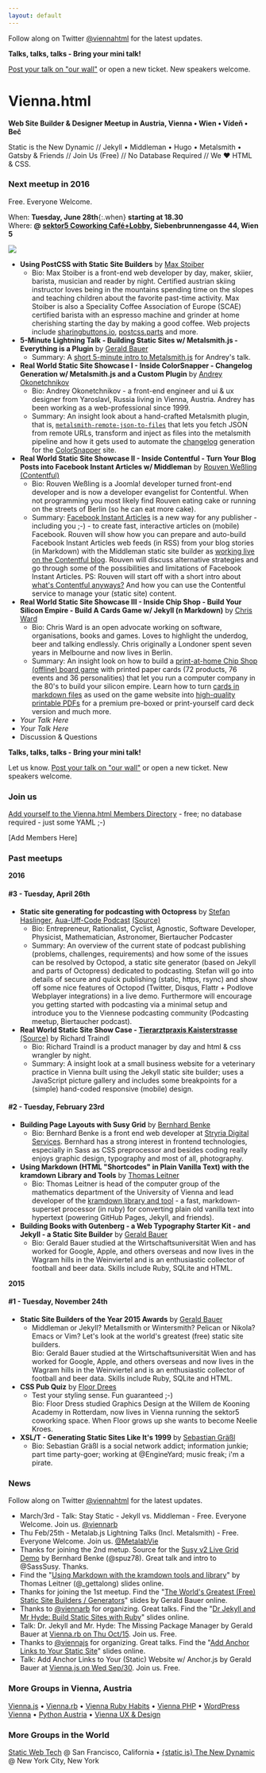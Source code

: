 ```yaml
---
layout: default
---
```


Follow along on Twitter [@viennahtml](https://twitter.com/viennahtml) for the latest updates.

**Talks, talks, talks - Bring your mini talk!**  

[Post your talk on "our wall"](https://github.com/viennahtml/members/issues/11) or open a new ticket. New speakers welcome.



# Vienna.html

**Web Site Builder & Designer Meetup in Austria, Vienna • Wien • Vídeň • Beč**

Static is the New Dynamic // Jekyll • Middleman • Hugo • Metalsmith • Gatsby & Friends // Join Us (Free) // No Database Required // We ♥ HTML & CSS.


### Next meetup in 2016

Free. Everyone Welcome.

When:    **Tuesday, June 28th**{:.when} **starting at 18.30**   
Where:   **@ [sektor5 Coworking Café+Lobby](http://www.sektor5.at), Siebenbrunnengasse 44, Wien 5**  


![](i/sektor5map.jpg)

- **Using PostCSS with Static Site Builders** by [Max Stoiber](http://mxstbr.com)
  - Bio: Max Stoiber is a front-end web developer by day, maker, skiier, barista, musician and reader by night. Certified austrian skiing instructor loves being in the mountains spending time on the slopes and teaching children about the favorite past-time activity. Max Stoiber is also a Speciality Coffee Association of Europe (SCAE) certified barista with an espresso machine and grinder at home cherishing starting the day by making a good coffee. Web projects include [sharingbuttons.io](http://sharingbuttons.io), [postcss.parts](http://postcss.parts) and more.
- **5-Minute Lightning Talk - Building Static Sites w/ Metalsmith.js - Everything is a Plugin** by [Gerald Bauer](https://github.com/geraldb)
  - Summary: A [short 5-minute intro to Metalsmith.js](https://github.com/geraldb/talks/blob/master/metalsmith.md) for Andrey's talk.
- **Real World Static Site Showcase I - Inside ColorSnapper - Changelog Generation w/ Metalsmith.js and a Custom Plugin** by [Andrey Okonetchnikov](http://okonet.ru)
  - Bio: Andrey Okonetchnikov - a front-end engineer and ui & ux designer from Yaroslavl, Russia living in Vienna, Austria. Andrey has been working as a web-professional since 1999. 
  - Summary: An insight look about a hand-crafted Metalsmith plugin, that is, [`metalsmith-remote-json-to-files`](https://github.com/okonet/metalsmith-remote-json-to-files ) that lets you fetch JSON from remote URLs, transform and inject as files into the metalsmith pipeline and how it gets used to automate the [changelog](http://colorsnapper.com/changelog) generation for the [ColorSnapper](http://colorsnapper.com) site.
- **Real World Static Site Showcase II - Inside Contentful - Turn Your Blog Posts into Facebook Instant Articles w/ Middleman** by [Rouven Weßling](https://twitter.com/rouvenwessling) [(Contentful)](https://contentful.com)
  - Bio: Rouven Weßling is a Joomla! developer turned front-end developer and is now a developer evangelist for Contentful. When not programming you most likely find Rouven eating cake or running on the streets of Berlin (so he can eat more cake).
  - Summary: [Facebook Instant Articles](https://instantarticles.fb.com) is a new way for any publisher - including you ;-) - to create fast, interactive articles on (mobile) Facebook.  Rouven will show how you can prepare and auto-build Facebook Instant Articles web feeds (in RSS) from your blog stories (in Markdown) with  the Middleman static site builder as [working live on the Contentful blog](https://www.contentful.com/blog/2016/05/13/facebook-instant-articles-and-contentful). Rouven will discuss alternative strategies and go through some of the possibilities and limitations of Facebook Instant Articles. PS: Rouven will start off with a short intro about [what's Contentful anyways?](https://contentful.com) And how you can use the Contentful service to manage your (static site) content.
- **Real World Static Site Showcase III - Inside Chip Shop - Build Your Silicon Empire - Build A Cards Game w/ Jekyll (n Markdown)** by [Chris Ward](http://www.chrischinchilla.com)
  - Bio: Chris Ward is an open advocate working on software, organisations, books and games. 
Loves to highlight the underdog, beer and talking endlessly. 
Chris originally a Londoner spent seven years in Melbourne and now lives in Berlin.
  - Summary: An insight look on how to build a [print-at-home Chip Shop (offline) board game](http://www.chrischinchilla.com/print-at-home-chip-shop-released) with printed paper cards (72 products, 76 events and 36 personalities) that let you run a computer company in the 80's to build your silicon empire. Learn how to turn [cards in markdown files](https://github.com/GregariousMammal/Chip-Shop) as used on the game website into [high-quality printable PDFs](https://www.sitepoint.com/creating-pdfs-from-markdown-with-pandoc-and-latex) for a premium pre-boxed or print-yourself card deck version and much more.
- _Your Talk Here_
- _Your Talk Here_
- Discussion & Questions

**Talks, talks, talks - Bring your mini talk!**  

Let us know. [Post your talk on "our wall"](https://github.com/viennahtml/members/issues/11) or open a new ticket. New speakers welcome.


### Join us

[Add yourself to the Vienna.html Members Directory](https://github.com/viennahtml/members) - free; no database required - just some YAML ;-)

[Add Members Here]


<!--
## Upcoming meetups
  -->

### Past meetups

**2016**

#### \#3 - Tuesday, April 26th

- **Static site generating for podcasting with Octopress** by [Stefan Haslinger](https://twitter.com/informatom), [Aua-Uff-Code Podcast](https://aua-uff-co.de) [(Source)](https://github.com/aua-uff-code/aua-uff-co.de)
   - Bio: Entrepreneur, Rationalist, Cyclist, Agnostic, Software Developer, Physicist, Mathematician, Astronomer, Biertaucher Podcaster
   - Summary: An overview of the current state of podcast publishing (problems, challenges, requirements) and how some of the issues can be resolved by Octopod, a static site generator (based on Jekyll and parts of Octopress) dedicated to podcasting. Stefan will go into details of secure and quick publishing (static, https, rsync) and show off some nice features of Octopod (Twitter, Disqus, Flattr + Podlove Webplayer integrations) in a live demo. Furthermore  will encourage you getting started with podcasting via a minimal setup and introduce you to the Viennese podcasting community (Podcasting meetup, Biertaucher podcast).
- **Real World Static Site Show Case - [Tierarztpraxis Kaisterstrasse](http://tierarztpraxis-kaiserstrasse.at)** [(Source)](https://github.com/richardtraindl/tierarztpraxis-kaiserstrasse.at) by Richard Traindl
  - Bio: Richard Traindl is a product manager by day and html & css wrangler by night. 
  - Summary: A insight look at a small business website for a veterinary practice in Vienna built using the Jekyll static site builder; uses a JavaScript picture gallery and includes some breakpoints for a (simple) hand-coded responsive (mobile) design.  


#### \#2 - Tuesday, February 23rd

- **Building Page Layouts with Susy Grid** by [Bernhard Benke](http://ultrasmall.at)
    - Bio: Bernhard Benke is a front end web developer at [Stryria Digital Services](http://styriadigitalservices.com/). Bernhard has a strong interest in frontend technologies, especially in Sass as CSS preprocessor and besides coding really enjoys graphic design, typography and most of all, photography.
- **Using Markdown (HTML "Shortcodes" in Plain Vanilla Text) with the kramdown Library and Tools** by [Thomas Leitner](https://github.com/gettalong)
    - Bio: Thomas Leitner is head of the computer group of the mathematics department of the University of Vienna and lead developer of the [kramdown library and tool](http://kramdown.gettalong.org) - a fast, markdown-superset processor (in ruby) for converting plain old vanilla text into hypertext (powering GitHub Pages, Jekyll, and friends). 
- **Building Books with Gutenberg - a Web Typography Starter Kit - and Jekyll - a Static Site Builder** by [Gerald Bauer](https://github.com/geraldb)
    - Bio: Gerald Bauer studied at the Wirtschaftsuniversität Wien and has worked for Google, Apple, and others overseas and now lives in the Wagram hills in the Weinviertel and is an enthusiastic collector of football and beer data. Skills include Ruby, SQLite and HTML.


**2015**

#### \#1 - Tuesday, November 24th

- **Static Site Builders of the Year 2015 Awards** by [Gerald Bauer](https://github.com/geraldb)
    - Middleman or Jekyll? Metallsmith or Wintersmith? Pelican or Nikola? Emacs or Vim? Let's look at the world's greatest (free) static site builders.   
      Bio: Gerald Bauer studied at the Wirtschaftsuniversität Wien and has worked for Google, Apple, and others overseas and now lives in the Wagram hills in the Weinviertel and is an enthusiastic collector of football and beer data. Skills include Ruby, SQLite and HTML.
- **CSS Pub Quiz** by [Floor Drees](https://twitter.com/floordrees)
    - Test your styling sense. Fun guaranteed ;-)   
      Bio: Floor Dress studied Graphics Design at the Willem de Kooning Academy in Rotterdam, now lives in Vienna running the sektor5 coworking space. When Floor grows up she wants to become Neelie Kroes.
- **XSL/T - Generating Static Sites Like It's 1999** by [Sebastian Gräßl](http://bastilian.me)
    - Bio: Sebastian Gräßl is a social network addict; information junkie; part time party-goer; working at @EngineYard; music freak; i'm a pirate.


### News

Follow along on Twitter [@viennahtml](https://twitter.com/viennahtml) for the latest updates.

- March/3rd - Talk: Stay Static - Jekyll vs. Middleman - Free. Everyone Welcome. Join us. [@viennarb](https://twitter.com/viennarb)
- Thu Feb/25th - Metalab.js Lightning Talks (Incl. Metalsmith)  - Free. Everyone Welcome. Join us. [@MetalabVie](https://twitter.com/MetalabVie)
- Thanks for joining the 2nd metup. Source for the [Susy v2 Live Grid Demo](https://github.com/spuz/susy-grid-demo) by Bernhard Benke (@spuz78).  Great talk and intro to @SassSusy. Thanks.
- Find the "[Using Markdown with the kramdown tools and library](http://talks.gettalong.org/2016-02-vienna-html)" by Thomas Leitner (@_gettalong) slides online.
- Thanks for joining the 1st meetup. Find the "[The World's Greatest (Free) Static Site Builders / Generators](http://slideshow-s9.github.io/demos/staticgen.html)" slides by Gerald Bauer online.
- Thanks to [@viennarb](https://twitter.com/viennarb) for organizing. Great talks. Find the "[Dr Jekyll and Mr Hyde: Build Static Sites with Ruby](http://slideshow-s9.github.io/demos/drjekyll.html)" slides online.
- Talk: Dr. Jekyll and Mr. Hyde: The Missing Package Manager by Gerald Bauer at [Vienna.rb on Thu Oct/15](http://www.meetup.com/vienna-rb/events/225097350). Join us. Free.
- Thanks to [@viennajs](https://twitter.com/viennajs) for organizing. Great talks. Find the "[Add Anchor Links to Your Static Site](http://slideshow-s9.github.io/demos/anchor.html)" slides online.
- Talk: Add Anchor Links to Your (Static) Website w/ Anchor.js by Gerald Bauer at [Vienna.js on Wed Sep/30](http://www.meetup.com/viennajs/events/220339170). Join us. Free.


### More Groups in Vienna, Austria

[Vienna.js](http://meetup.com/viennajs) •
[Vienna.rb](http://vienna-rb.at) •
[Vienna Ruby Habits](http://meetup.com/RubyHabits) •
[Vienna PHP](http://meetup.com/viennaphp) •
[WordPress Vienna](http://meetup.com/Vienna-WordPress-Meetup) •
[Python Austria](http://pyug.at) •
[Vienna UX & Design](http://meetup.com/uxwien)

### More Groups in the World

[Static Web Tech](http://www.staticwebtech.com) @ San Francisco, California  •
[{static is} The New Dynamic](http://meetup.com/The-New-Dynamic) @ New York City, New York
